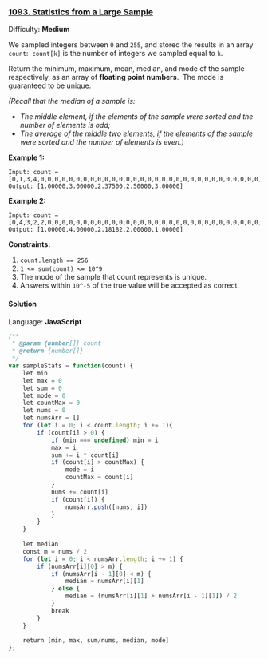 ### [1093\. Statistics from a Large Sample](https://leetcode.com/problems/statistics-from-a-large-sample/)

Difficulty: **Medium**


We sampled integers between `0` and `255`, and stored the results in an array `count`:  `count[k]` is the number of integers we sampled equal to `k`.

Return the minimum, maximum, mean, median, and mode of the sample respectively, as an array of **floating point numbers**.  The mode is guaranteed to be unique.

_(Recall that the median of a sample is:_

*   _The middle element, if the elements of the sample were sorted and the number of elements is odd;_
*   _The average of the middle two elements, if the elements of the sample were sorted and the number of elements is even.)_

**Example 1:**

```
Input: count = [0,1,3,4,0,0,0,0,0,0,0,0,0,0,0,0,0,0,0,0,0,0,0,0,0,0,0,0,0,0,0,0,0,0,0,0,0,0,0,0,0,0,0,0,0,0,0,0,0,0,0,0,0,0,0,0,0,0,0,0,0,0,0,0,0,0,0,0,0,0,0,0,0,0,0,0,0,0,0,0,0,0,0,0,0,0,0,0,0,0,0,0,0,0,0,0,0,0,0,0,0,0,0,0,0,0,0,0,0,0,0,0,0,0,0,0,0,0,0,0,0,0,0,0,0,0,0,0,0,0,0,0,0,0,0,0,0,0,0,0,0,0,0,0,0,0,0,0,0,0,0,0,0,0,0,0,0,0,0,0,0,0,0,0,0,0,0,0,0,0,0,0,0,0,0,0,0,0,0,0,0,0,0,0,0,0,0,0,0,0,0,0,0,0,0,0,0,0,0,0,0,0,0,0,0,0,0,0,0,0,0,0,0,0,0,0,0,0,0,0,0,0,0,0,0,0,0,0,0,0,0,0,0,0,0,0,0,0,0,0,0,0,0,0,0,0,0,0,0,0,0,0,0,0,0,0]
Output: [1.00000,3.00000,2.37500,2.50000,3.00000]
```

**Example 2:**

```
Input: count = [0,4,3,2,2,0,0,0,0,0,0,0,0,0,0,0,0,0,0,0,0,0,0,0,0,0,0,0,0,0,0,0,0,0,0,0,0,0,0,0,0,0,0,0,0,0,0,0,0,0,0,0,0,0,0,0,0,0,0,0,0,0,0,0,0,0,0,0,0,0,0,0,0,0,0,0,0,0,0,0,0,0,0,0,0,0,0,0,0,0,0,0,0,0,0,0,0,0,0,0,0,0,0,0,0,0,0,0,0,0,0,0,0,0,0,0,0,0,0,0,0,0,0,0,0,0,0,0,0,0,0,0,0,0,0,0,0,0,0,0,0,0,0,0,0,0,0,0,0,0,0,0,0,0,0,0,0,0,0,0,0,0,0,0,0,0,0,0,0,0,0,0,0,0,0,0,0,0,0,0,0,0,0,0,0,0,0,0,0,0,0,0,0,0,0,0,0,0,0,0,0,0,0,0,0,0,0,0,0,0,0,0,0,0,0,0,0,0,0,0,0,0,0,0,0,0,0,0,0,0,0,0,0,0,0,0,0,0,0,0,0,0,0,0,0,0,0,0,0,0,0,0,0,0,0,0]
Output: [1.00000,4.00000,2.18182,2.00000,1.00000]
```

**Constraints:**

1.  `count.length == 256`
2.  `1 <= sum(count) <= 10^9`
3.  The mode of the sample that count represents is unique.
4.  Answers within `10^-5` of the true value will be accepted as correct.


#### Solution

Language: **JavaScript**

```javascript
/**
 * @param {number[]} count
 * @return {number[]}
 */
var sampleStats = function(count) {
    let min
    let max = 0
    let sum = 0
    let mode = 0
    let countMax = 0
    let nums = 0
    let numsArr = []
    for (let i = 0; i < count.length; i += 1){
        if (count[i] > 0) {
            if (min === undefined) min = i
            max = i
            sum += i * count[i]
            if (count[i] > countMax) {
                mode = i
                countMax = count[i]
            }
            nums += count[i]
            if (count[i]) {
                numsArr.push([nums, i])
            }
        }
    }
    
    let median
    const m = nums / 2
    for (let i = 0; i < numsArr.length; i += 1) {
        if (numsArr[i][0] > m) {
            if (numsArr[i - 1][0] < m) {
                median = numsArr[i][1]
            } else {
                median = (numsArr[i][1] + numsArr[i - 1][1]) / 2
            }
            break
        }
    }
    
    return [min, max, sum/nums, median, mode]
};
```